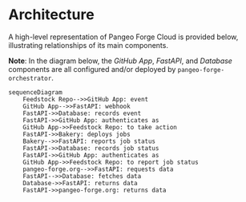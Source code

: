 # Architecture

A high-level representation of Pangeo Forge Cloud is provided below, illustrating relationships of its main components.

**Note**: In the diagram below, the _GitHub App_, _FastAPI_, and _Database_ components are all configured and/or deployed by `pangeo-forge-orchestrator`.

```mermaid
sequenceDiagram
    Feedstock Repo-->>GitHub App: event
    GitHub App-->>FastAPI: webhook
    FastAPI->>Database: records event
    FastAPI->>GitHub App: authenticates as
    GitHub App->>Feedstock Repo: to take action
    FastAPI->>Bakery: deploys jobs
    Bakery-->>FastAPI: reports job status
    FastAPI->>Database: records job status
    FastAPI->>GitHub App: authenticates as
    GitHub App->>Feedstock Repo: to report job status
    pangeo-forge.org-->>FastAPI: requests data
    FastAPI-->>Database: fetches data
    Database->>FastAPI: returns data
    FastAPI->>pangeo-forge.org: returns data
```
